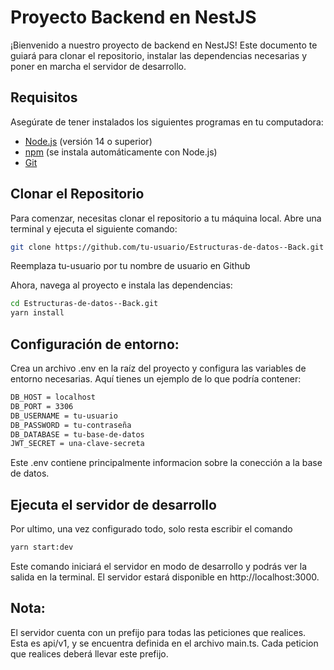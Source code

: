 # Proyecto Backend en NestJS

¡Bienvenido a nuestro proyecto de backend en NestJS! Este documento te guiará para clonar el repositorio, instalar las dependencias necesarias y poner en marcha el servidor de desarrollo.

## Requisitos

Asegúrate de tener instalados los siguientes programas en tu computadora:

- [Node.js](https://nodejs.org/) (versión 14 o superior)
- [npm](https://www.npmjs.com/) (se instala automáticamente con Node.js)
- [Git](https://git-scm.com/)

## Clonar el Repositorio

Para comenzar, necesitas clonar el repositorio a tu máquina local. Abre una terminal y ejecuta el siguiente comando:

```bash
git clone https://github.com/tu-usuario/Estructuras-de-datos--Back.git
```
Reemplaza tu-usuario por tu nombre de usuario en Github

Ahora, navega al proyecto e instala las dependencias:

```bash
cd Estructuras-de-datos--Back.git
yarn install
```
## Configuración de entorno:
Crea un archivo .env en la raíz del proyecto y configura las variables de entorno necesarias. Aquí tienes un ejemplo de lo que podría contener:
```bash
DB_HOST = localhost
DB_PORT = 3306
DB_USERNAME = tu-usuario
DB_PASSWORD = tu-contraseña
DB_DATABASE = tu-base-de-datos
JWT_SECRET = una-clave-secreta
```
Este .env contiene principalmente informacion sobre la conección a la base de datos.

## Ejecuta el servidor de desarrollo

Por ultimo, una vez configurado todo, solo resta escribir el comando
```bash
yarn start:dev
```
Este comando iniciará el servidor en modo de desarrollo y podrás ver la salida en la terminal. El servidor estará disponible en http://localhost:3000.

## Nota:
El servidor cuenta con un prefijo para todas las peticiones que realices. Esta es api/v1, y se encuentra definida en el archivo main.ts. Cada peticion que realices deberá llevar este prefijo.
